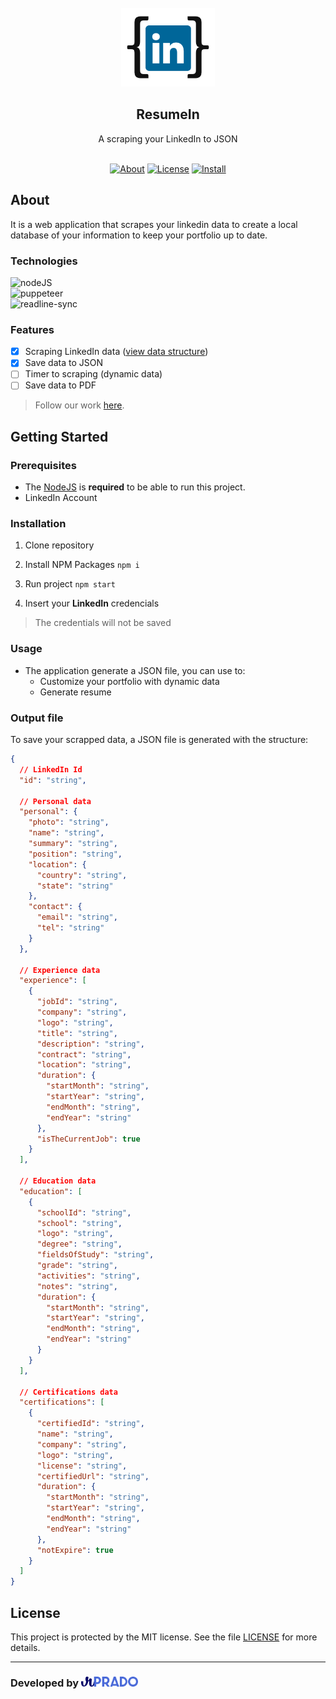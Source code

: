 <br>
<div align="center">
    <img src=".github/logo.png" alt="Logo Repo" width="150">
    <h2>
        ResumeIn
    </h2>
    A scraping your LinkedIn to JSON
</div>
<br>
<div align="center">

[![About](https://img.shields.io/badge/-About-212121)](#about)
[![License](https://img.shields.io/badge/-License-212121)](/LICENSE)
[![Install](https://img.shields.io/badge/-Getting%20Started-006699)](#getting-started)

</div>

## About

It is a web application that scrapes your linkedin data to create a local database of your information to keep your portfolio up to date.

### Technologies

![nodeJS](https://img.shields.io/badge/-v16.14.0-ffffff?style=social&label=nodeJS)</br>![puppeteer](https://img.shields.io/github/package-json/dependency-version/rpradosilva/resume-in/puppeteer?style=social)</br>![readline-sync](https://img.shields.io/github/package-json/dependency-version/rpradosilva/resume-in/readline-sync?style=social)

### Features

- [x] Scraping LinkedIn data ([view data structure](/.github/data-structure.md))
- [x] Save data to JSON
- [ ] Timer to scraping (dynamic data)
- [ ] Save data to PDF

> Follow our work [here](https://github.com/rpradosilva/resume-in/projects/1).

## Getting Started

### Prerequisites

- The [NodeJS](https://nodejs.org/) is **required** to be able to run this project.
- LinkedIn Account

### Installation

1. Clone repository

2. Install NPM Packages `npm i`

3. Run project `npm start`

4. Insert your **LinkedIn** credencials

> The credentials will not be saved

### Usage

- The application generate a JSON file, you can use to:
  - Customize your portfolio with dynamic data
  - Generate resume

### Output file

To save your scrapped data, a JSON file is generated with the structure:

```json
{
  // LinkedIn Id
  "id": "string",

  // Personal data
  "personal": {
    "photo": "string",
    "name": "string",
    "summary": "string",
    "position": "string",
    "location": {
      "country": "string",
      "state": "string"
    },
    "contact": {
      "email": "string",
      "tel": "string"
    }
  },

  // Experience data
  "experience": [
    {
      "jobId": "string",
      "company": "string",
      "logo": "string",
      "title": "string",
      "description": "string",
      "contract": "string",
      "location": "string",
      "duration": {
        "startMonth": "string",
        "startYear": "string",
        "endMonth": "string",
        "endYear": "string"
      },
      "isTheCurrentJob": true
    }
  ],

  // Education data
  "education": [
    {
      "schoolId": "string",
      "school": "string",
      "logo": "string",
      "degree": "string",
      "fieldsOfStudy": "string",
      "grade": "string",
      "activities": "string",
      "notes": "string",
      "duration": {
        "startMonth": "string",
        "startYear": "string",
        "endMonth": "string",
        "endYear": "string"
      }
    }
  ],

  // Certifications data
  "certifications": [
    {
      "certifiedId": "string",
      "name": "string",
      "company": "string",
      "logo": "string",
      "license": "string",
      "certifiedUrl": "string",
      "duration": {
        "startMonth": "string",
        "startYear": "string",
        "endMonth": "string",
        "endYear": "string"
      },
      "notExpire": true
    }
  ]
}
```

## License

This project is protected by the MIT license. See the file [LICENSE](/LICENSE) for more details.

---

### **Developed by** [<img alt="Logo RPrado" src="https://raw.githubusercontent.com/rpradosilva/rpradosilva/master/.github/logo-rprado.png" width="91px" />](http://rprado.design)
